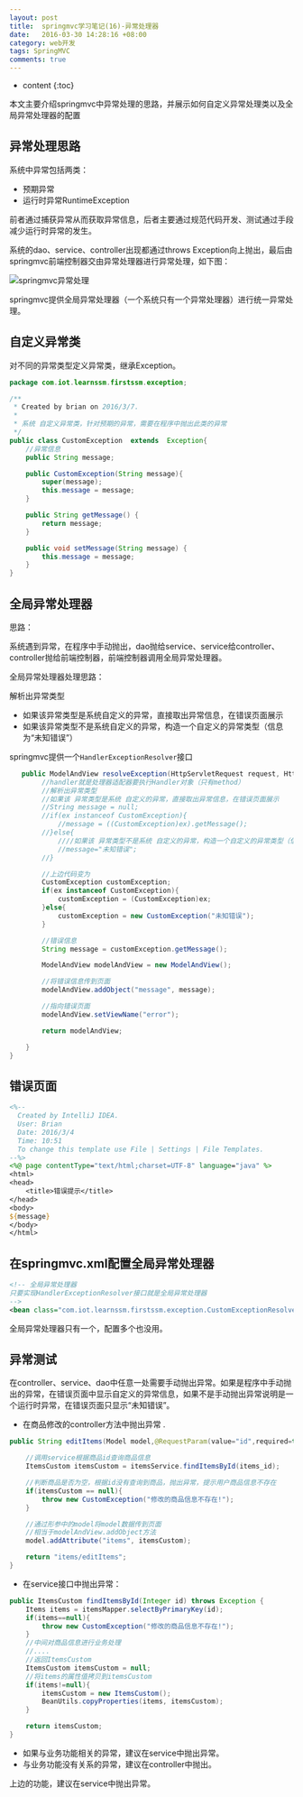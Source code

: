 ```yaml
---
layout: post
title:  springmvc学习笔记(16)-异常处理器
date:   2016-03-30 14:28:16 +08:00
category: web开发
tags: SpringMVC
comments: true
---
```


* content
{:toc}

本文主要介绍springmvc中异常处理的思路，并展示如何自定义异常处理类以及全局异常处理器的配置





## 异常处理思路

系统中异常包括两类：

- 预期异常
- 运行时异常RuntimeException

前者通过捕获异常从而获取异常信息，后者主要通过规范代码开发、测试通过手段减少运行时异常的发生。

系统的dao、service、controller出现都通过throws Exception向上抛出，最后由springmvc前端控制器交由异常处理器进行异常处理，如下图：

![springmvc异常处理](http://7xph6d.com1.z0.glb.clouddn.com/springmvc_%E5%BC%82%E5%B8%B8%E5%A4%84%E7%90%86.png)

springmvc提供全局异常处理器（一个系统只有一个异常处理器）进行统一异常处理。


## 自定义异常类

对不同的异常类型定义异常类，继承Exception。

```java
package com.iot.learnssm.firstssm.exception;

/**
 * Created by brian on 2016/3/7.
 *
 * 系统 自定义异常类，针对预期的异常，需要在程序中抛出此类的异常
 */
public class CustomException  extends  Exception{
    //异常信息
    public String message;

    public CustomException(String message){
        super(message);
        this.message = message;
    }

    public String getMessage() {
        return message;
    }

    public void setMessage(String message) {
        this.message = message;
    }
}
```

## 全局异常处理器

思路：

系统遇到异常，在程序中手动抛出，dao抛给service、service给controller、controller抛给前端控制器，前端控制器调用全局异常处理器。

全局异常处理器处理思路：

解析出异常类型

- 如果该异常类型是系统自定义的异常，直接取出异常信息，在错误页面展示
- 如果该异常类型不是系统自定义的异常，构造一个自定义的异常类型（信息为“未知错误”）

springmvc提供一个`HandlerExceptionResolver`接口


```java
   public ModelAndView resolveException(HttpServletRequest request, HttpServletResponse response, Object handler, Exception ex) {
        //handler就是处理器适配器要执行Handler对象（只有method）
        //解析出异常类型
        //如果该 异常类型是系统 自定义的异常，直接取出异常信息，在错误页面展示
        //String message = null;
        //if(ex instanceof CustomException){
			//message = ((CustomException)ex).getMessage();
        //}else{
			////如果该 异常类型不是系统 自定义的异常，构造一个自定义的异常类型（信息为“未知错误”）
			//message="未知错误";
        //}

        //上边代码变为
        CustomException customException;
        if(ex instanceof CustomException){
            customException = (CustomException)ex;
        }else{
            customException = new CustomException("未知错误");
        }

        //错误信息
        String message = customException.getMessage();

        ModelAndView modelAndView = new ModelAndView();

        //将错误信息传到页面
        modelAndView.addObject("message", message);

        //指向错误页面
        modelAndView.setViewName("error");

        return modelAndView;

    }
}
```

## 错误页面

```jsp
<%--
  Created by IntelliJ IDEA.
  User: Brian
  Date: 2016/3/4
  Time: 10:51
  To change this template use File | Settings | File Templates.
--%>
<%@ page contentType="text/html;charset=UTF-8" language="java" %>
<html>
<head>
    <title>错误提示</title>
</head>
<body>
${message}
</body>
</html>
```

## 在springmvc.xml配置全局异常处理器

```xml
<!-- 全局异常处理器
只要实现HandlerExceptionResolver接口就是全局异常处理器
-->
<bean class="com.iot.learnssm.firstssm.exception.CustomExceptionResolver"></bean>
```

全局异常处理器只有一个，配置多个也没用。



## 异常测试

在controller、service、dao中任意一处需要手动抛出异常。如果是程序中手动抛出的异常，在错误页面中显示自定义的异常信息，如果不是手动抛出异常说明是一个运行时异常，在错误页面只显示“未知错误”。

- 在商品修改的controller方法中抛出异常 .

```java
public String editItems(Model model,@RequestParam(value="id",required=true) Integer items_id)throws Exception {

    //调用service根据商品id查询商品信息
    ItemsCustom itemsCustom = itemsService.findItemsById(items_id);

    //判断商品是否为空，根据id没有查询到商品，抛出异常，提示用户商品信息不存在
    if(itemsCustom == null){
		throw new CustomException("修改的商品信息不存在!");
    }

    //通过形参中的model将model数据传到页面
    //相当于modelAndView.addObject方法
    model.addAttribute("items", itemsCustom);

    return "items/editItems";
}
```

- 在service接口中抛出异常：

```java
public ItemsCustom findItemsById(Integer id) throws Exception {
    Items items = itemsMapper.selectByPrimaryKey(id);
    if(items==null){
        throw new CustomException("修改的商品信息不存在!");
    }
    //中间对商品信息进行业务处理
    //....
    //返回ItemsCustom
    ItemsCustom itemsCustom = null;
    //将items的属性值拷贝到itemsCustom
    if(items!=null){
        itemsCustom = new ItemsCustom();
        BeanUtils.copyProperties(items, itemsCustom);
    }

    return itemsCustom;
}
```


- 如果与业务功能相关的异常，建议在service中抛出异常。
- 与业务功能没有关系的异常，建议在controller中抛出。

上边的功能，建议在service中抛出异常。


